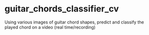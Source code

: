 # guitar_chords_classifier_cv
Using various images of guitar chord shapes, predict and classify the played chord on a video (real time/recording)
